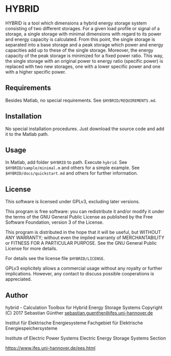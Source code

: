 HYBRID
======

HYBRID is a tool which dimensions a hybrid energy storage system consisting
of two different storages. For a given load profile or signal of a storage,
a single storage with minimal dimensions with regard to its power and
energy capacity is calculated. From this point, the single storage is
separated into a base storage and a peak storage which power and energy
capacities add up to these of the single storage. Moreover, the energy
capacity of the peak storage is minimized for a fixed power ratio. This
way, the single storage with an original power to energy ratio (specific
power) is replaced with two new storages, one with a lower specific power
and one with a higher specific power.

Requirements
------------

Besides Matlab, no special requirements. See `$HYBRID/REQUIREMENTS.md`.


Installation
------------

No special installation procedures. Just download the source code and add
it to the Matlab path.


Usage
-----

In Matlab, add folder `$HYBRID` to path. Execute `hybrid`.
See `$HYBRID/sample/minimal.m` and others for a simple example.
See `$HYBRID/docs/quickstart.md` and others for further information.


License
-------

This software is licensed under GPLv3, excluding later versions.

This program is free software: you can redistribute it and/or modify
it under the terms of the GNU General Public License as published by
the Free Software Foundation, version 3 of the License.

This program is distributed in the hope that it will be useful,
but WITHOUT ANY WARRANTY; without even the implied warranty of
MERCHANTABILITY or FITNESS FOR A PARTICULAR PURPOSE.  See the
GNU General Public License for more details.

For details see the license file `$HYBRID/LICENSE`.

GPLv3 explicitely allows a commercial usage without any royalty or further
implications. However, any contact to discuss possible cooperations is
appreciated.


Author
------

hybrid - Calculation Toolbox for Hybrid Energy Storage Systems
Copyright (C) 2017
Sebastian Günther
sebastian.guenther@ifes.uni-hannover.de

Institut für Elektrische Energiesysteme
Fachgebiet für Elektrische Energiespeichersysteme

Institute of Electric Power Systems
Electric Energy Storage Systems Section

https://www.ifes.uni-hannover.de/ees.html
